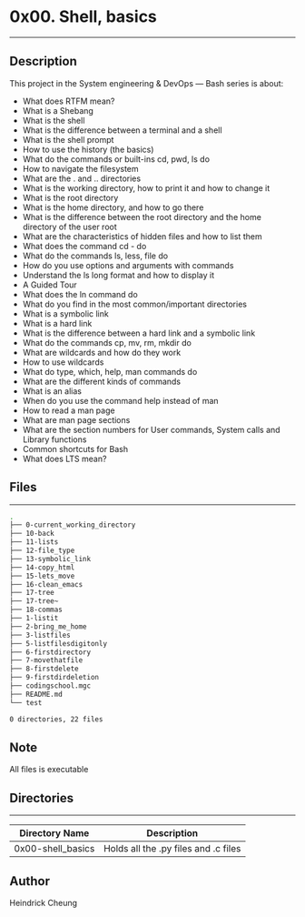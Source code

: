 # 0x00. Shell, basics
---
## Description

This project in the System engineering & DevOps ― Bash series is about:
* What does RTFM mean?
* What is a Shebang
* What is the shell
* What is the difference between a terminal and a shell
* What is the shell prompt
* How to use the history (the basics)
* What do the commands or built-ins cd, pwd, ls do
* How to navigate the filesystem
* What are the . and .. directories
* What is the working directory, how to print it and how to change it
* What is the root directory
* What is the home directory, and how to go there
* What is the difference between the root directory and the home directory of the user root
* What are the characteristics of hidden files and how to list them
* What does the command cd - do
* What do the commands ls, less, file do
* How do you use options and arguments with commands
* Understand the ls long format and how to display it
* A Guided Tour
* What does the ln command do
* What do you find in the most common/important directories
* What is a symbolic link
* What is a hard link
* What is the difference between a hard link and a symbolic link
* What do the commands cp, mv, rm, mkdir do
* What are wildcards and how do they work
* How to use wildcards
* What do type, which, help, man commands do
* What are the different kinds of commands
* What is an alias
* When do you use the command help instead of man
* How to read a man page
* What are man page sections
* What are the section numbers for User commands, System calls and Library functions
* Common shortcuts for Bash
* What does LTS mean?

## Files
---
```bash
.
├── 0-current_working_directory
├── 10-back
├── 11-lists
├── 12-file_type
├── 13-symbolic_link
├── 14-copy_html
├── 15-lets_move
├── 16-clean_emacs
├── 17-tree
├── 17-tree~
├── 18-commas
├── 1-listit
├── 2-bring_me_home
├── 3-listfiles
├── 5-listfilesdigitonly
├── 6-firstdirectory
├── 7-movethatfile
├── 8-firstdelete
├── 9-firstdirdeletion
├── codingschool.mgc
├── README.md
└── test

0 directories, 22 files
```

## Note
All files is executable

## Directories
---
Directory Name | Description
---|---
0x00-shell_basics | Holds all the .py files and .c files

## Author
Heindrick Cheung